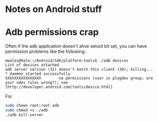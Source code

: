 # Notes on Android stuff

# Adb permissions crap

Often if the adb application doesn't ahve setuid bit set, you can have permission problems like the following:

```
mwales@Halo:~/Android/Sdk/platform-tools$ ./adb devices
List of devices attached
adb server version (32) doesn't match this client (39); killing...
* daemon started successfully
XXXXXXXXXXXXXXXX        no permissions (user in plugdev group; are your udev rules wrong?); see [http://developer.android.com/tools/device.html]

```

Fix:

```bash
sudo chown root:root adb
sudo chmod +s ./adb
./adb kill-server
```

